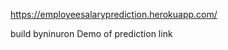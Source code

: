  https://employeesalaryprediction.herokuapp.com/



build byninuron         Demo of prediction link
